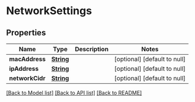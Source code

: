 # NetworkSettings
## Properties

Name | Type | Description | Notes
------------ | ------------- | ------------- | -------------
**macAddress** | [**String**](string.md) |  | [optional] [default to null]
**ipAddress** | [**String**](string.md) |  | [optional] [default to null]
**networkCidr** | [**String**](string.md) |  | [optional] [default to null]

[[Back to Model list]](../README.md#documentation-for-models) [[Back to API list]](../README.md#documentation-for-api-endpoints) [[Back to README]](../README.md)

